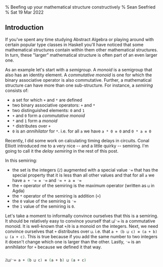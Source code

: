% Beefing up your mathematical structure constructively
% Sean Seefried
% Sat 19 Mar 2022

## Introduction

If you've spent any time studying Abstract Algebra or playing around with certain popular type classes in Haskell you'll have noticed that some mathematical structures contain within them other mathematical structures. In turn, these "larger" mathematical structure is often part of an even larger one.

As an example let's start with a _semigroup_. A _monoid_ is a semigroup that also has an identity element. A _commutative monoid_ is one for which the binary associative operator is also commutative. Further, a mathematical structure can have more than one sub-structure.  For instance, a _semiring_ consists of:

- a set for which `+` and `*` are defined
- two binary associative operators: `+` and `*`
- two distinguished elements: `0` and `1`
- `+` and `0` form a _commutative monoid_
- `*` and `1` form a _monoid_
- `*` distributes over `+`
- `0` is an _annihilator_ for `*`. i.e. for all `a` we have `a * 0 ≡ 0` and `0 * a ≡ 0`

Recently, I did some work on calculating timing delays in circuits. Conal Elliott introduced me to a very nice -- and a little quirky -- semiring. I'm going to call it the _delay semiring_ in the rest of this post.

In this semiring:
- the set is the integers (`ℤ`) augmented with a special value `⁻∞` that has the special property that it is less than all other values and that for all `a` we have `a + ⁻∞ ≡ ⁻∞` and `⁻∞ + a ≡ ⁻∞`
- the `+` operator of the semiring is the maximum operator (written as `⊔` in Agda)
- the `*` operator of the semiring is addition (`+`)
- the `0` value of the semiring is `⁻∞`
- the `1` value of the semiring is `0`.

Let's take a moment to informally convince ourselves that this is a semiring.
It should be relatively easy to convince yourself that `⊔`/`⁻∞` is a commutative monoid. It is well-known that `+`/`0` is a monoid on the integers. Next, we need convince ourselves that `+` distributes over `⊔`. i.e. that `a + (b ⊔ c) ≡ (a + b) ⊔ (a + c)`. This is true because if you add the same number to two integers it doesn't change which one is larger than the other. Lastly, `⁻∞` is an annihilator for `+` because we defined it that way.


``` { htmlDir="2022-03-14-delay-semiring" module="DelaySemiring" delimiters="ex1"}
```

```agda
ℤ⊔/⁻∞ a + (b ⊔ c) ≡ (a + b) ⊔ (a + c)
```
